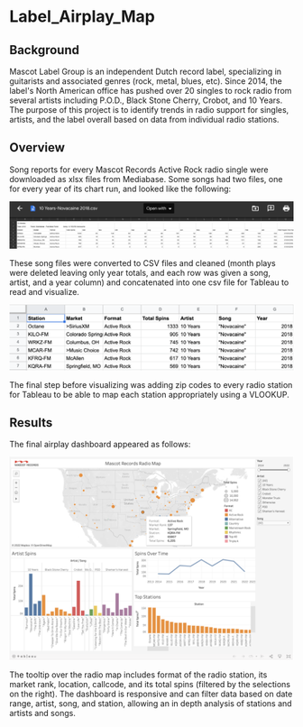 # Label_Airplay_Map

## Background
Mascot Label Group is an independent Dutch record label, specializing in guitarists and associated genres (rock, metal, blues, etc). Since 2014, the label's North American office has pushed over 20 singles to rock radio from several artists including P.O.D., Black Stone Cherry, Crobot, and 10 Years. The purpose of this project is to identify trends in radio support for singles, artists, and the label overall based on data from individual radio stations.

## Overview
Song reports for every Mascot Records Active Rock radio single were downloaded as xlsx files from Mediabase. Some songs had two files, one for every year of its chart run, and looked like the following:

![Original_Mediabase_Report](https://github.com/heartgears/Label_Airplay_Map/blob/main/Mediabase_Report.png)

These song files were converted to CSV files and cleaned (month plays were deleted leaving only year totals, and each row was given a song, artist, and a year column) and concatenated into one csv file for Tableau to read and visualize. 

![Cleaned_Mediabase_Report](https://github.com/heartgears/Label_Airplay_Map/blob/main/Cleaned_Mediabase_Report.png)

The final step before visualizing was adding zip codes to every radio station for Tableau to be able to map each station appropriately using a VLOOKUP.

## Results
The final airplay dashboard appeared as follows:

![Mascot_Radio_Dashboard](https://github.com/heartgears/Label_Airplay_Map/blob/main/Dashboard_Screenshot_1.png)

The tooltip over the radio map includes format of the radio station, its market rank, location, callcode, and its total spins (filtered by the selections on the right). The dashboard is responsive and can filter data based on date range, artist, song, and station, allowing an in depth analysis of stations and artists and songs.
